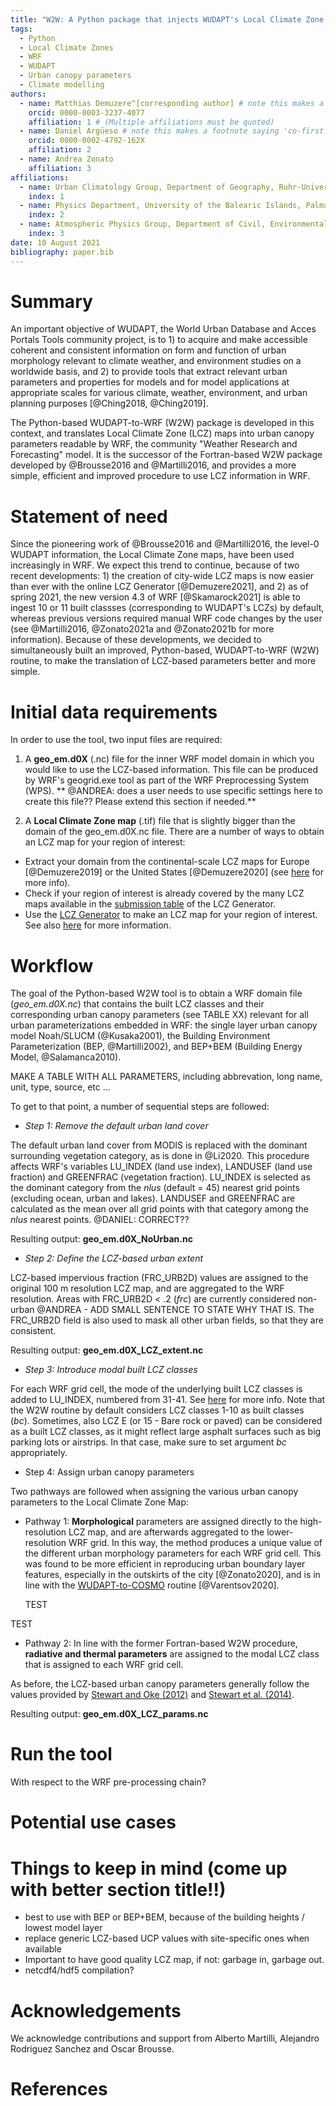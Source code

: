 ```yaml
---
title: "W2W: A Python package that injects WUDAPT's Local Climate Zone information in WRF"
tags:
  - Python
  - Local Climate Zones
  - WRF
  - WUDAPT
  - Urban canopy parameters
  - Climate modelling 
authors:
  - name: Matthias Demuzere^[corresponding author] # note this makes a footnote saying 'co-first author'
    orcid: 0000-0003-3237-4077
    affiliation: 1 # (Multiple affiliations must be quoted)
  - name: Daniel Argüeso # note this makes a footnote saying 'co-first author'
    orcid: 0000-0002-4792-162X
    affiliation: 2
  - name: Andrea Zonato
    affiliation: 3
affiliations:
  - name: Urban Climatology Group, Department of Geography, Ruhr-University Bochum, Bochum, Germany
    index: 1
  - name: Physics Department, University of the Balearic Islands, Palma, Spain
    index: 2
  - name: Atmospheric Physics Group, Department of Civil, Environmental and Mechanical Engineering, University of Trento, Trento, Italy
    index: 3 
date: 10 August 2021
bibliography: paper.bib
---
```


# Summary
An important objective of WUDAPT, the World Urban Database and Acces Portals Tools community project, is to 1) to acquire and make accessible coherent and consistent information on form and function of urban morphology relevant to climate weather, and environment studies on a worldwide basis, and 2) to provide tools that extract relevant urban parameters and properties for models and for model applications at appropriate scales for various climate, weather, environment, and urban planning purposes [@Ching2018, @Ching2019]. 

The Python-based WUDAPT-to-WRF (W2W) package is developed in this context, and translates Local Climate Zone (LCZ) maps into urban canopy parameters readable by WRF, the community "Weather Research and Forecasting" model. It is the successor of the Fortran-based W2W package developed by @Brousse2016 and @Martilli2016, and provides a more simple, efficient and improved procedure to use LCZ information in WRF.   

# Statement of need
Since the pioneering work of @Brousse2016 and @Martilli2016, the level-0 WUDAPT information, the Local Climate Zone maps, have been used increasingly in WRF. We expect this trend to continue, because of two recent developments: 1) the creation of city-wide LCZ maps is now easier than ever with the online LCZ Generator [@Demuzere2021], and 2) as of spring 2021, the new version 4.3 of WRF [@Skamarock2021] is able to ingest 10 or 11 built classses (corresponding to WUDAPT's LCZs) by default, whereas previous versions required manual WRF code changes by the user (see @Martilli2016, @Zonato2021a and @Zonato2021b for more information). Because of these developments, we decided to simultaneously built an improved, Python-based, WUDAPT-to-WRF (W2W) routine, to make the translation of LCZ-based parameters better and more simple. 

# Initial data requirements
In order to use the tool, two input files are required: 

1. A **geo_em.d0X** (.nc) file for the inner WRF model domain in which you would like to use the LCZ-based information. This file can be produced by WRF's geogrid.exe tool as part of the WRF Preprocessing System (WPS). ** @ANDREA: does a user needs to use specific settings here to create this file?? Please extend this section if needed.** 

2.  A **Local Climate Zone map** (.tif) file that is slightly bigger than the domain of the geo_em.d0X.nc file. There are a number of ways to obtain an LCZ map for your region of interest: 

   * Extract your domain from the continental-scale LCZ maps for Europe [@Demuzere2019] or the United States [@Demuzere2020] (see [here](https://www.wudapt.org/lcz-maps/) for more info).
   * Check if your region of interest is already covered by the many LCZ maps available in the [submission table](https://lcz-generator.rub.de/submissions) of the LCZ Generator.
   * Use the [LCZ Generator](https://lcz-generator.rub.de/) to make an LCZ map for your region of interest. See also [here](https://www.wudapt.org/create-lcz-classification/) for more information.


# Workflow
The goal of the Python-based W2W tool is to obtain a WRF domain file (*geo_em.d0X.nc*) that contains the built LCZ classes and their corresponding urban canopy parameters (see TABLE XX) relevant for all urban parameterizations embedded in WRF: the single layer urban canopy model Noah/SLUCM (@Kusaka2001), the Building Environment Parameterization (BEP, @Martilli2002), and BEP+BEM (Building Energy Model, @Salamanca2010). 

MAKE A TABLE WITH ALL PARAMETERS, including abbrevation, long name, unit, type, source, etc ...

To get to that point, a number of sequential steps are followed:

* _Step 1: Remove the default urban land cover_

The default urban land cover from MODIS is replaced with the dominant surrounding vegetation category, as is done in @Li2020. This procedure affects WRF's variables LU_INDEX (land use index), LANDUSEF (land use fraction) and GREENFRAC (vegetation fraction). LU_INDEX is selected as the dominant category from the $nlus$ (default = 45) nearest grid points (excluding ocean, urban and lakes). LANDUSEF and GREENFRAC are calculated as the mean over all grid points with that category among the $nlus$ nearest points. @DANIEL: CORRECT??

Resulting output: **geo_em.d0X_NoUrban.nc**

* _Step 2: Define the LCZ-based urban extent_

LCZ-based impervious fraction (FRC_URB2D) values are assigned to the original 100 m resolution LCZ map, and are aggregated to the WRF resolution. Areas with FRC_URB2D < .2 ($frc$) are currently considered non-urban @ANDREA - ADD SMALL SENTENCE TO STATE WHY THAT IS. The FRC_URB2D field is also used to mask all other urban fields, so that they are consistent.

Resulting output: **geo_em.d0X_LCZ_extent.nc**

* _Step 3: Introduce modal built LCZ classes_

For each WRF grid cell, the mode of the underlying built LCZ classes is added to LU_INDEX, numbered from 31-41. See [here](https://ral.ucar.edu/sites/default/files/public/product-tool/urban-canopy-model/WRF_urban_update_Readme_file_WRF4.3.pdf) for more info. Note that the W2W routine by default considers LCZ classes 1-10 as built classes ($bc$). Sometimes, also LCZ E (or 15 - Bare rock or paved) can be considered as a built LCZ classes, as it might reflect large asphalt surfaces such as big parking lots or airstrips. In that case, make sure to set argument $bc$ appropriately.

* Step 4: Assign urban canopy parameters

Two pathways are followed when assigning the various urban canopy parameters to the Local Climate Zone Map:

  * Pathway 1: **Morphological** parameters are assigned directly to the high-resolution LCZ map, and are afterwards aggregated to the lower-resolution WRF grid. In this way, the method produces a unique value of the different urban morphology parameters for each WRF grid cell. This was found to be more efficient in reproducing urban boundary layer features, especially in the outskirts of the city [@Zonato2020], and is in line with the [WUDAPT-to-COSMO](https://github.com/matthiasdemuzere/WUDAPT-to-COSMO) routine [@Varentsov2020].

    TEST
  
  TEST

  * Pathway 2: In line with the former Fortran-based W2W procedure, **radiative and thermal parameters** are assigned to the modal LCZ class that is assigned to each WRF grid cell. 

As before, the LCZ-based urban canopy parameters generally follow the values provided by [Stewart and Oke (2012)](http://doi.org/10.1175/BAMS-D-11-00019.1) and [Stewart et al. (2014)](http://doi.org/10.1002/joc.3746).

Resulting output: **geo_em.d0X_LCZ_params.nc**

# Run the tool
With respect to the WRF pre-processing chain?


# Potential use cases


# Things to keep in mind (come up with better section title!!)
* best to use with BEP or BEP+BEM, because of the building heights / lowest model layer
* replace generic LCZ-based UCP values with site-specific ones when available
* Important to have good quality LCZ map, if not: garbage in, garbage out.
* netcdf4/hdf5 compilation?

# Acknowledgements
We acknowledge contributions and support from Alberto Martilli, Alejandro Rodriguez Sanchez and Oscar Brousse.

# References